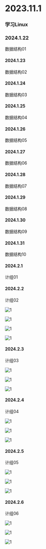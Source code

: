 # 2023.11.1

### 学习Linux

### 2024.1.22

数据结构01

#### 2024.1.23

数据结构02

#### 2024.1.24

数据结构03

#### 2024.1.25

数据结构04

#### 2024.1.26

数据结构05

#### 2024.1.27

数据结构06

#### 2024.1.28

数据结构07

#### 2024.1.29

数据结构08

#### 2024.1.30

数据结构09

#### 2024.1.31

数据结构10

#### 2024.2.1

计组01

#### 2024.2.2

计组02

![1](./043.jpg)

![1](./044.jpg)

![1](./045.jpg)

![1](./046.jpg)

#### 2024.2.3

计组03

![1](./047.jpg)

![1](./048.jpg)

![1](./049.jpg)

#### 2024.2.4

计组04

![1](./050.jpg)

![1](./051.jpg)

![1](./052.jpg)

#### 2024.2.5

计组05

![1](./053.jpg)

![1](./054.jpg)

![1](./055.jpg)

#### 2024.2.6

计组06

![1](./056.jpg)

![1](./057.jpg)

![1](./058.jpg)
